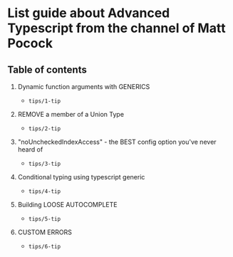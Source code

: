 # List guide about Advanced Typescript from the channel of Matt Pocock

## Table of contents

1. Dynamic function arguments with GENERICS

   - `tips/1-tip`

2. REMOVE a member of a Union Type

   - `tips/2-tip`

3. "noUncheckedIndexAccess" - the BEST config option you've never heard of

   - `tips/3-tip`

4. Conditional typing using typescript generic

   - `tips/4-tip`

5. Building LOOSE AUTOCOMPLETE

   - `tips/5-tip`

6. CUSTOM ERRORS

   - `tips/6-tip`
